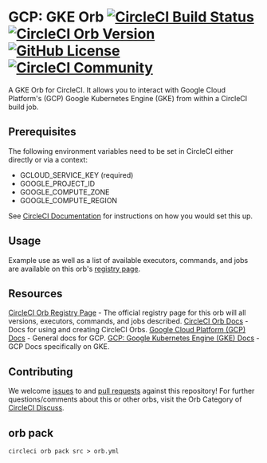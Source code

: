 # GCP: GKE Orb [![CircleCI Build Status](https://circleci.com/gh/CircleCI-Public/gcp-gke-orb.svg?style=shield "CircleCI Build Status")](https://circleci.com/gh/CircleCI-Public/gcp-gke-orb) [![CircleCI Orb Version](https://img.shields.io/badge/endpoint.svg?url=https://badges.circleci.io/orb/circleci/gcp-gke)][reg-page] [![GitHub License](https://img.shields.io/badge/license-MIT-lightgrey.svg)](https://raw.githubusercontent.com/CircleCI-Public/gcp-gke-orb/master/LICENSE) [![CircleCI Community](https://img.shields.io/badge/community-CircleCI%20Discuss-343434.svg)](https://discuss.circleci.com/c/ecosystem/orbs)

A GKE Orb for CircleCI.
It allows you to interact with Google Cloud Platform's (GCP) Google Kubernetes Engine (GKE) from within a CircleCI build job.


## Prerequisites

The following environment variables need to be set in CircleCI either directly or via a context:

- GCLOUD_SERVICE_KEY (required)
- GOOGLE_PROJECT_ID
- GOOGLE_COMPUTE_ZONE
- GOOGLE_COMPUTE_REGION

See [CircleCI Documentation](https://circleci.com/docs/2.0/env-vars) for instructions on how you would set this up.


## Usage

Example use as well as a list of available executors, commands, and jobs are available on this orb's [registry page][reg-page].


## Resources

[CircleCI Orb Registry Page][reg-page] - The official registry page for this orb will all versions, executors, commands, and jobs described.
[CircleCI Orb Docs](https://circleci.com/docs/2.0/orb-intro/#section=configuration) - Docs for using and creating CircleCI Orbs.
[Google Cloud Platform (GCP) Docs](https://cloud.google.com/docs/) - General docs for GCP.
[GCP: Google Kubernetes Engine (GKE) Docs](https://cloud.google.com/kubernetes-engine/docs/) - GCP Docs specifically on GKE.


## Contributing
We welcome [issues](https://github.com/CircleCI-Public/gcp-gke-orb/issues) to and [pull requests](https://github.com/CircleCI-Public/gcp-gke-orb/pulls) against this repository!
For further questions/comments about this or other orbs, visit the Orb Category of [CircleCI Discuss](https://discuss.circleci.com/c/ecosystem/orbs).

[reg-page]: https://circleci.com/orbs/registry/orb/circleci/gcp-gke


## orb pack
`circleci orb pack src > orb.yml`

